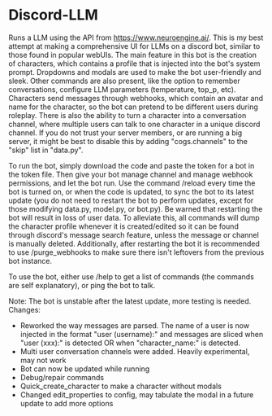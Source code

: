 # Discord-LLM
Runs a LLM using the API from https://www.neuroengine.ai/. 
This is my best attempt at making a comprehensive UI for LLMs on a discord bot, similar to those found in popular webUIs. The main feature in this bot is the creation of characters, which contains a profile that is injected into the bot's system prompt. Dropdowns and modals are used to make the bot user-friendly and sleek. Other commands are also present, like the option to remember conversations, configure LLM parameters (temperature, top_p, etc). Characters send messages through webhooks, which contain an avatar and name for the character, so the bot can pretend to be different users during roleplay. There is also the ability to turn a character into a conversation channel, where multiple users can talk to one character in a unique discord channel. If you do not trust your server members, or are running a big server, it might be best to disable this by adding "cogs.channels" to the "skip" list in "data.py".

To run the bot, simply download the code and paste the token for a bot in the token file. Then give your bot manage channel and manage webhook permissions, and let the bot run. Use the command /reload every time the bot is turned on, or when the code is updated, to sync the bot to its latest update (you do not need to restart the bot to perform updates, except for those modifying data.py, model.py, or bot.py). Be warned that restarting the bot will result in loss of user data. To alleviate this, all commands will dump the character profile whenever it is created/edited so it can be found through discord's message search feature, unless the message or channel is manually deleted. Additionally, after restarting the bot it is recommended to use /purge_webhooks to make sure there isn't leftovers from the previous bot instance.

To use the bot, either use /help to get a list of commands (the commands are self explanatory), or ping the bot to talk.



Note: The bot is unstable after the latest update, more testing is needed.
Changes:
- Reworked the way messages are parsed. The name of a user is now injected in the format "user (username):" and messages are sliced when "user (xxx):" is detected OR when "character_name:" is detected.
- Multi user conversation channels were added. Heavily experimental, may not work
- Bot can now be updated while running
- Debug/repair commands
- Quick_create_character to make a character without modals
- Changed edit_properties to config, may tabulate the modal in a future update to add more options
